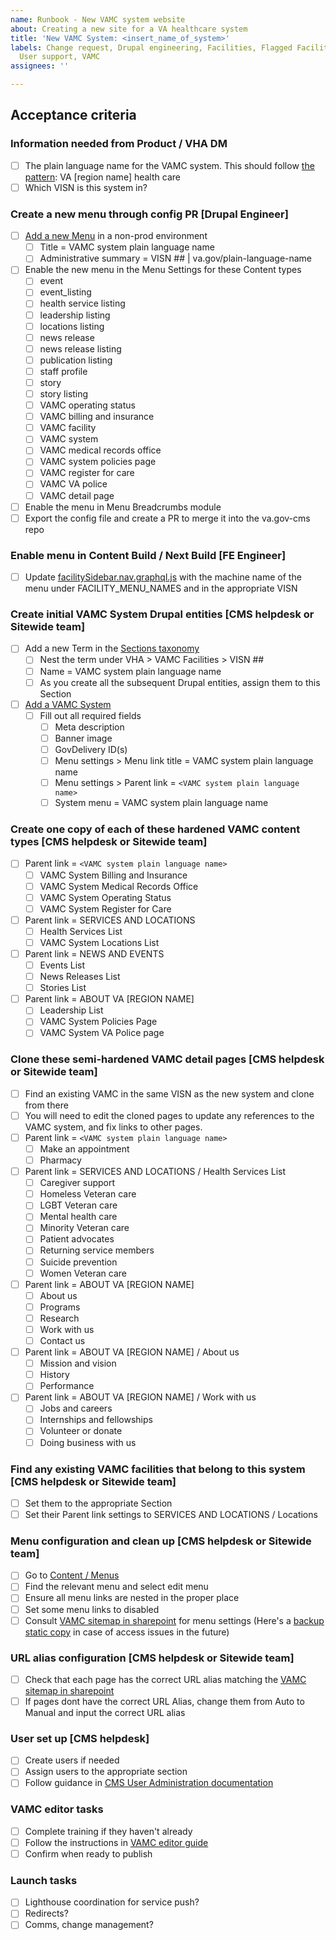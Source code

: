 ```yaml
---
name: Runbook - New VAMC system website
about: Creating a new site for a VA healthcare system
title: 'New VAMC System: <insert_name_of_system>'
labels: Change request, Drupal engineering, Facilities, Flagged Facilities, sitewide,
  User support, VAMC
assignees: ''

---
```


## Acceptance criteria

### Information needed from Product / VHA DM
- [ ] The plain language name for the VAMC system. This should follow [the pattern](https://github.com/department-of-veterans-affairs/va.gov-team/tree/master/products/facilities/naming-schema): VA [region name] health care
- [ ] Which VISN is this system in?

### Create a new menu through config PR [Drupal Engineer]
- [ ] [Add a new Menu](https://staging.cms.va.gov/admin/structure/menu/add) in a non-prod environment
   - [ ] Title = VAMC system plain language name
   - [ ] Administrative summary = VISN ## | va.gov/plain-language-name
- [ ] Enable the new menu in the Menu Settings for these Content types
   - [ ] event
   - [ ] event_listing
   - [ ] health service listing
   - [ ] leadership listing
   - [ ] locations listing
   - [ ] news release
   - [ ] news release listing
   - [ ] publication listing
   - [ ] staff profile
   - [ ] story
   - [ ] story listing
   - [ ] VAMC operating status
   - [ ] VAMC billing and insurance
   - [ ] VAMC facility
   - [ ] VAMC system
   - [ ] VAMC medical records office
   - [ ] VAMC system policies page
   - [ ] VAMC register for care
   - [ ] VAMC VA police
   - [ ] VAMC detail page
- [ ] Enable the menu in Menu Breadcrumbs module
- [ ] Export the config file and create a PR to merge it into the va.gov-cms repo

### Enable menu in Content Build / Next Build [FE Engineer]
- [ ] Update [facilitySidebar.nav.graphql.js](https://github.com/department-of-veterans-affairs/content-build/blob/main/src/site/stages/build/drupal/graphql/navigation-fragments/facilitySidebar.nav.graphql.js) with the machine name of the menu under FACILITY_MENU_NAMES and in the appropriate VISN

### Create initial VAMC System Drupal entities [CMS helpdesk or Sitewide team]
- [ ] Add a new Term in the [Sections taxonomy](https://prod.cms.va.gov/admin/structure/taxonomy/manage/administration/overview) 
   - [ ] Nest the term under VHA > VAMC Facilities > VISN ##
   - [ ] Name = VAMC system plain language name
   - [ ] As you create all the subsequent Drupal entities, assign them to this Section
- [ ] [Add a VAMC System](https://prod.cms.va.gov/node/add/health_care_region_page)
   - [ ] Fill out all required fields
      - [ ] Meta description 
      - [ ] Banner image 
      - [ ] GovDelivery ID(s)
      - [ ] Menu settings > Menu link title = VAMC system plain language name
      - [ ] Menu settings > Parent link = `<VAMC system plain language name>`
      - [ ] System menu = VAMC system plain language name

### Create one copy of each of these hardened VAMC content types [CMS helpdesk or Sitewide team]
 - [ ] Parent link = `<VAMC system plain language name>`
    - [ ] VAMC System Billing and Insurance
    - [ ] VAMC System Medical Records Office
    - [ ] VAMC System Operating Status
    - [ ] VAMC System Register for Care
- [ ] Parent link = SERVICES AND LOCATIONS    
    - [ ] Health Services List
    - [ ] VAMC System Locations List
- [ ] Parent link = NEWS AND EVENTS     
    - [ ] Events List
    - [ ] News Releases List
    - [ ] Stories List
- [ ] Parent link = ABOUT VA [REGION NAME]
    - [ ] Leadership List
    - [ ] VAMC System Policies Page
    - [ ] VAMC System VA Police page

### Clone these semi-hardened VAMC detail pages [CMS helpdesk or Sitewide team]
- [ ] Find an existing VAMC in the same VISN as the new system and clone from there
- [ ] You will need to edit the cloned pages to update any references to the VAMC system, and fix links to other pages.
- [ ] Parent link = `<VAMC system plain language name>`
  - [ ] Make an appointment
  - [ ] Pharmacy
- [ ] Parent link = SERVICES AND LOCATIONS / Health Services List  
  - [ ] Caregiver support
  - [ ] Homeless Veteran care
  - [ ] LGBT Veteran care
  - [ ] Mental health care
  - [ ] Minority Veteran care
  - [ ] Patient advocates
  - [ ] Returning service members
  - [ ] Suicide prevention
  - [ ] Women Veteran care
- [ ] Parent link = ABOUT VA [REGION NAME]
  - [ ] About us
  - [ ] Programs
  - [ ] Research
  - [ ] Work with us
  - [ ] Contact us
- [ ] Parent link = ABOUT VA [REGION NAME] / About us
  - [ ] Mission and vision
  - [ ] History
  - [ ] Performance
- [ ] Parent link = ABOUT VA [REGION NAME] / Work with us
  - [ ] Jobs and careers
  - [ ] Internships and fellowships
  - [ ] Volunteer or donate
  - [ ] Doing business with us

### Find any existing VAMC facilities that belong to this system [CMS helpdesk or Sitewide team]
- [ ] Set them to the appropriate Section
- [ ] Set their Parent link settings to SERVICES AND LOCATIONS / Locations

### Menu configuration and clean up [CMS helpdesk or Sitewide team]
- [ ] Go to [Content / Menus](https://prod.cms.va.gov/admin/structure/menu)
- [ ] Find the relevant menu and select edit menu
- [ ] Ensure all menu links are nested in the proper place
- [ ] Set some menu links to disabled 
- [ ] Consult [VAMC sitemap in sharepoint](https://dvagov.sharepoint.com/:x:/s/SitewideContract/EblgAS21OUtHloKK3a8ZvNIBHzV1S6uO2l4hj4dqYG0avQ?e=J8UVZh) for menu settings (Here's a [backup static copy](https://github.com/department-of-veterans-affairs/va.gov-team/blob/1b010e72b992dbefa7305764b0058841131733bc/products/facilities/medical-centers/VAMC-Sitemap.xlsx) in case of access issues in the future)  

### URL alias configuration [CMS helpdesk or Sitewide team]
- [ ] Check that each page has the correct URL alias matching the [VAMC sitemap in sharepoint](https://dvagov.sharepoint.com/:x:/s/SitewideContract/EblgAS21OUtHloKK3a8ZvNIBHzV1S6uO2l4hj4dqYG0avQ?e=J8UVZh)
- [ ] If pages dont have the correct URL Alias, change them from Auto to Manual and input the correct URL alias

### User set up [CMS helpdesk]
- [ ] Create users if needed
- [ ] Assign users to the appropriate section
- [ ] Follow guidance in [CMS User Administration documentation](https://github.com/department-of-veterans-affairs/va.gov-team/tree/master/platform/cms/user-administration)

### VAMC editor tasks
- [ ] Complete training if they haven't already
- [ ] Follow the instructions in [VAMC editor guide](https://prod.cms.va.gov/help/vamc)
- [ ] Confirm when ready to publish

### Launch tasks
- [ ] Lighthouse coordination for service push?
- [ ] Redirects? 
- [ ] Comms, change management?
